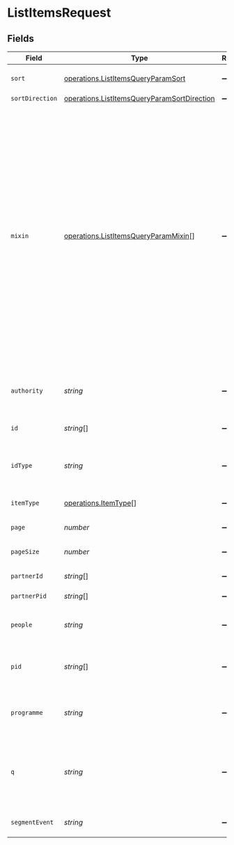 # ListItemsRequest


## Fields

| Field                                                                                                                                                                                                                                                                                                                                                       | Type                                                                                                                                                                                                                                                                                                                                                        | Required                                                                                                                                                                                                                                                                                                                                                    | Description                                                                                                                                                                                                                                                                                                                                                 |
| ----------------------------------------------------------------------------------------------------------------------------------------------------------------------------------------------------------------------------------------------------------------------------------------------------------------------------------------------------------- | ----------------------------------------------------------------------------------------------------------------------------------------------------------------------------------------------------------------------------------------------------------------------------------------------------------------------------------------------------------- | ----------------------------------------------------------------------------------------------------------------------------------------------------------------------------------------------------------------------------------------------------------------------------------------------------------------------------------------------------------- | ----------------------------------------------------------------------------------------------------------------------------------------------------------------------------------------------------------------------------------------------------------------------------------------------------------------------------------------------------------- |
| `sort`                                                                                                                                                                                                                                                                                                                                                      | [operations.ListItemsQueryParamSort](../../models/operations/listitemsqueryparamsort.md)                                                                                                                                                                                                                                                                    | :heavy_minus_sign:                                                                                                                                                                                                                                                                                                                                          | Sorts:<br/>* pid: sort by pid, descending<br/>                                                                                                                                                                                                                                                                                                              |
| `sortDirection`                                                                                                                                                                                                                                                                                                                                             | [operations.ListItemsQueryParamSortDirection](../../models/operations/listitemsqueryparamsortdirection.md)                                                                                                                                                                                                                                                  | :heavy_minus_sign:                                                                                                                                                                                                                                                                                                                                          | Sort direction                                                                                                                                                                                                                                                                                                                                              |
| `mixin`                                                                                                                                                                                                                                                                                                                                                     | [operations.ListItemsQueryParamMixin](../../models/operations/listitemsqueryparammixin.md)[]                                                                                                                                                                                                                                                                | :heavy_minus_sign:                                                                                                                                                                                                                                                                                                                                          | Mixins:<br/>* contributions: mixin to return information about contributors to items<br/>* images: mixin to add image information for an item<br/>* offset: mixin to return programme segment offsets, works in conjunction with programme filter<br/>* play_event: mixin to return programme segment events, works in conjunction with programme or segment_event filters<br/> |
| `authority`                                                                                                                                                                                                                                                                                                                                                 | *string*                                                                                                                                                                                                                                                                                                                                                    | :heavy_minus_sign:                                                                                                                                                                                                                                                                                                                                          | filter for subset of items that have an ID issued by the given authority                                                                                                                                                                                                                                                                                    |
| `id`                                                                                                                                                                                                                                                                                                                                                        | *string*[]                                                                                                                                                                                                                                                                                                                                                  | :heavy_minus_sign:                                                                                                                                                                                                                                                                                                                                          | filter for subset of items having given ID                                                                                                                                                                                                                                                                                                                  |
| `idType`                                                                                                                                                                                                                                                                                                                                                    | *string*                                                                                                                                                                                                                                                                                                                                                    | :heavy_minus_sign:                                                                                                                                                                                                                                                                                                                                          | filter for subset of items that have given an ID of the given type                                                                                                                                                                                                                                                                                          |
| `itemType`                                                                                                                                                                                                                                                                                                                                                  | [operations.ItemType](../../models/operations/itemtype.md)[]                                                                                                                                                                                                                                                                                                | :heavy_minus_sign:                                                                                                                                                                                                                                                                                                                                          | filter for specific type(s) of items                                                                                                                                                                                                                                                                                                                        |
| `page`                                                                                                                                                                                                                                                                                                                                                      | *number*                                                                                                                                                                                                                                                                                                                                                    | :heavy_minus_sign:                                                                                                                                                                                                                                                                                                                                          | which page of results to return                                                                                                                                                                                                                                                                                                                             |
| `pageSize`                                                                                                                                                                                                                                                                                                                                                  | *number*                                                                                                                                                                                                                                                                                                                                                    | :heavy_minus_sign:                                                                                                                                                                                                                                                                                                                                          | number of results in each page                                                                                                                                                                                                                                                                                                                              |
| `partnerId`                                                                                                                                                                                                                                                                                                                                                 | *string*[]                                                                                                                                                                                                                                                                                                                                                  | :heavy_minus_sign:                                                                                                                                                                                                                                                                                                                                          | filter for items by partner ID                                                                                                                                                                                                                                                                                                                              |
| `partnerPid`                                                                                                                                                                                                                                                                                                                                                | *string*[]                                                                                                                                                                                                                                                                                                                                                  | :heavy_minus_sign:                                                                                                                                                                                                                                                                                                                                          | filter for items by partner PID                                                                                                                                                                                                                                                                                                                             |
| `people`                                                                                                                                                                                                                                                                                                                                                    | *string*                                                                                                                                                                                                                                                                                                                                                    | :heavy_minus_sign:                                                                                                                                                                                                                                                                                                                                          | filter for subset of items that have specified person involved                                                                                                                                                                                                                                                                                              |
| `pid`                                                                                                                                                                                                                                                                                                                                                       | *string*[]                                                                                                                                                                                                                                                                                                                                                  | :heavy_minus_sign:                                                                                                                                                                                                                                                                                                                                          | filter for subset of items matching one of the given PIDs                                                                                                                                                                                                                                                                                                   |
| `programme`                                                                                                                                                                                                                                                                                                                                                 | *string*                                                                                                                                                                                                                                                                                                                                                    | :heavy_minus_sign:                                                                                                                                                                                                                                                                                                                                          | filter for subset of items that are part of the given programme                                                                                                                                                                                                                                                                                             |
| `q`                                                                                                                                                                                                                                                                                                                                                         | *string*                                                                                                                                                                                                                                                                                                                                                    | :heavy_minus_sign:                                                                                                                                                                                                                                                                                                                                          | filter for subset of items matching supplied keyword/phrase (boolean operators permitted)                                                                                                                                                                                                                                                                   |
| `segmentEvent`                                                                                                                                                                                                                                                                                                                                              | *string*                                                                                                                                                                                                                                                                                                                                                    | :heavy_minus_sign:                                                                                                                                                                                                                                                                                                                                          | filter for item with the given segment_event                                                                                                                                                                                                                                                                                                                |